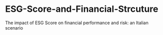 # ESG-Score-and-Financial-Strcuture
The impact of ESG Score on financial performance and risk: an Italian scenario
